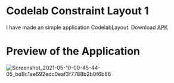# Codelab Constraint Layout 1
I have made an simple application CodelabLayout.
Download [APK](https://github.com/jayakumari1503/Codelabs/releases/download/v5/app-debug.apk)

# Preview of the Application

![Screenshot_2021-05-10-00-45-44-05_bd8c1ae692edc0eaf3f7788b2b0f6b86](https://user-images.githubusercontent.com/78533628/117584898-3376cb00-b12d-11eb-9c5d-949a97d8756e.jpg)

